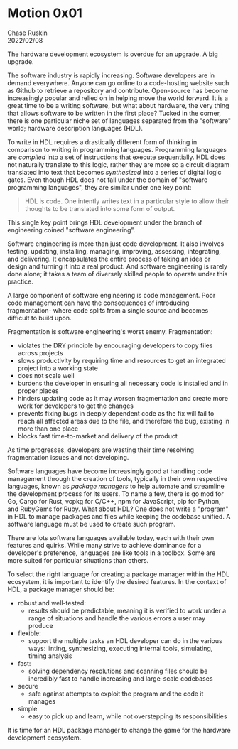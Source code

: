 Motion 0x01
===========
Chase Ruskin  
2022/02/08  

The hardware development ecosystem is overdue for an upgrade. A big upgrade.

The software industry is rapidly increasing. Software developers are in demand everywhere. Anyone can go online to a code-hosting website such as Github to retrieve a repository and contribute. Open-source has become increasingly popular and relied on in helping move the world forward. It is a great time to be a writing software, but what about hardware, the very thing that allows software to be written in the first place? Tucked in the corner, there is one particular niche set of languages separated from the "software" world; hardware description languages (HDL).

To write in HDL requires a drastically different form of thinking in comparison to writing in programming languages. Programming languages are _compiled_ into a set of instructions that execute sequentially. HDL does not naturally translate to this logic, rather they are more so a circuit diagram translated into text that becomes _synthesized_ into a series of digital logic gates. Even though HDL does not fall under the domain of "software programming languages", they are similar under one key point:

> HDL is code. One intently writes text in a particular style to allow their thoughts to be translated into some form of output.

This single key point brings HDL development under the branch of engineering coined "software engineering".

Software engineering is more than just code development. It also involves testing, updating, installing, managing, improving, assessing, integrating, and delivering. It encapsulates the entire process of taking an idea or design and turning it into a real product. And software engineering is rarely done alone; it takes a team of diversely skilled people to operate under this practice.

A large component of software engineering is code management. Poor code management can have the consequences of introducing fragmentation- where code splits from a single source and becomes difficult to build upon.

Fragmentation is software engineering's worst enemy. Fragmentation:
- violates the DRY principle by encouraging developers to copy files across projects
- slows productivity by requiring time and resources to get an integrated project into a working state
- does not scale well
- burdens the developer in ensuring all necessary code is installed and in proper places
- hinders updating code as it may worsen fragmentation and create more work for developers to get the changes
- prevents fixing bugs in deeply dependent code as the fix will fail to reach all affected areas due to the file, and therefore the bug, existing in more than one place
- blocks fast time-to-market and delivery of the product

As time progresses, developers are wasting their time resolving fragmentation issues and not developing.

Software languages have become increasingly good at handling code management through the creation of tools, typically in their own respective languages, known as _package managers_ to help automate and streamline the development process for its users. To name a few, there is go mod for Go, Cargo for Rust, vcpkg for C/C++, npm for JavaScript, pip for Python, and RubyGems for Ruby. What about HDL? One does not write a "program" in HDL to manage packages and files while keeping the codebase unified. A software language must be used to create such program.

There are lots software languages available today, each with their own features and quirks. While many strive to achieve dominance for a developer's preference, languages are like tools in a toolbox. Some are more suited for particular situations than others.

To select the right language for creating a package manager  within the HDL ecosystem, it is important to identify the desired features. In the context of HDL, a package manager should be:

- robust and well-tested: 
    * results should be predictable, meaning it is verified to work under a range of situations and handle the various errors a user may produce
- flexible: 
    * support the multiple tasks an HDL developer can do in the various ways: linting, synthesizing, executing internal tools, simulating, timing analysis
- fast: 
    * solving dependency resolutions and scanning files should be incredibly fast to handle increasing and large-scale codebases
- secure
    * safe against attempts to exploit the program and the code it manages
- simple
    * easy to pick up and learn, while not overstepping its responsibilities

 It is time for an HDL package manager to change the game for the hardware development ecosystem.